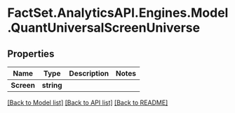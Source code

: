 # FactSet.AnalyticsAPI.Engines.Model.QuantUniversalScreenUniverse

## Properties

Name | Type | Description | Notes
------------ | ------------- | ------------- | -------------
**Screen** | **string** |  | 

[[Back to Model list]](../README.md#documentation-for-models) [[Back to API list]](../README.md#documentation-for-api-endpoints) [[Back to README]](../README.md)

